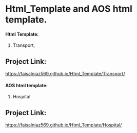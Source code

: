 # Html_Template and AOS html template.

#### Html Template:
1) Transport,

## Project Link:
https://faisalniaz569.github.io/Html_Template/Transport/

#### AOS html template:

1) Hospital

## Project Link:
https://faisalniaz569.github.io/Html_Template/Hospital/


